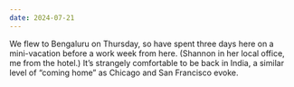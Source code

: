 ```yaml
---
date: 2024-07-21
---
```


We flew to Bengaluru on Thursday, so have spent three days here on a mini-vacation before a work week from here. (Shannon in her local office, me from the hotel.) It’s strangely comfortable to be back in India, a similar level of “coming home” as Chicago and San Francisco evoke.
